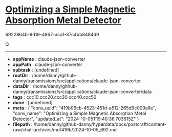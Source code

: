 # [Optimizing a Simple Magnetic Absorption Metal Detector](https://claude.ai/chat/419b96cb-4523-451d-a512-265d9c009a8e)

6922864b-9d19-4867-aca1-37c4bb8484d9

Q

---

* **appName** : claude-json-converter
* **appPath** : claude-json-converter
* **subtask** : [undefined]
* **rootDir** : /home/danny/github-danny/transmissions/src/applications/claude-json-converter
* **dataDir** : /home/danny/github-danny/transmissions/src/applications/claude-json-converter/data
* **tags** : ccc10.ccc20.ccc30.ccc40.ccc50
* **done** : [undefined]
* **meta** : {
  "conv_uuid": "419b96cb-4523-451d-a512-265d9c009a8e",
  "conv_name": "Optimizing a Simple Magnetic Absorption Metal Detector",
  "updated_at": "2024-10-05T19:40:36.703615Z"
}
* **filepath** : /home/danny/github-danny/hyperdata/docs/postcraft/content-raw/chat-archives/md/419b/2024-10-05_692.md